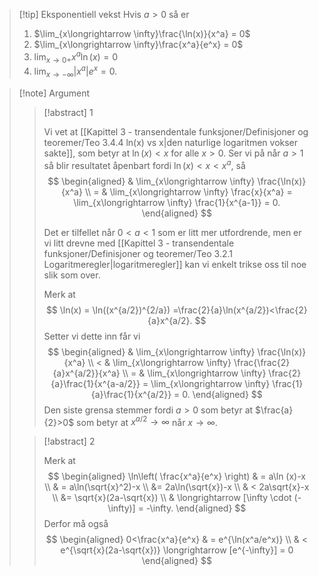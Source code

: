 > [!tip] Eksponentiell vekst 
> Hvis $a>0$ så er 
> 1. $\lim_{x\longrightarrow \infty}\frac{\ln(x)}{x^a} = 0$
> 2. $\lim_{x\longrightarrow \infty}\frac{x^a}{e^x} = 0$
> 3. $\lim_{x\longrightarrow 0+} x^a\ln(x) = 0$
> 4. $\lim_{x\longrightarrow -\infty}|x^a|e^x = 0$.

> [!note] Argument 
> 
> > [!abstract] 1
> > 
> > Vi vet at [[Kapittel 3 - transendentale funksjoner/Definisjoner og teoremer/Teo 3.4.4 ln(x) vs x|den naturlige logaritmen vokser sakte]], som betyr at $\ln(x)< x$ for alle $x>0$. Ser vi på når $a>1$ så blir resultatet åpenbart fordi $\ln(x)<x < x^a$, så
> > $$
> > \begin{aligned} 
> > & \lim_{x\longrightarrow  \infty} \frac{\ln(x)}{x^a}  \\ = & \lim_{x\longrightarrow  \infty} \frac{x}{x^a} = \lim_{x\longrightarrow  \infty} \frac{1}{x^{a-1}} = 0.
> > \end{aligned} 
> > $$ 
> > 
> > Det er tilfellet når $0<a<1$ som er litt mer utfordrende, men er vi litt drevne med [[Kapittel 3 - transendentale funksjoner/Definisjoner og teoremer/Teo 3.2.1 Logaritmeregler|logaritmeregler]] kan vi enkelt trikse oss til noe slik som over. 
> > 
> > Merk at 
> > $$
> > \ln(x) = \ln((x^{a/2})^{2/a}) =\frac{2}{a}\ln(x^{a/2})<\frac{2}{a}x^{a/2}.
> > $$
> > Setter vi dette inn får vi
> > $$
> > \begin{aligned} 
> > & \lim_{x\longrightarrow  \infty} \frac{\ln(x)}{x^a}  \\ < & \lim_{x\longrightarrow  \infty} \frac{\frac{2}{a}x^{a/2}}{x^a} \\ = & \lim_{x\longrightarrow  \infty} \frac{2}{a}\frac{1}{x^{a-a/2}} = \lim_{x\longrightarrow  \infty} \frac{1}{a}\frac{1}{x^{a/2}} = 0.
> > \end{aligned} 
> > $$
> > Den siste grensa stemmer fordi $a>0$ som betyr at $\frac{a}{2}>0$ som betyr at $x^{a/2}\longrightarrow \infty$ når $x\longrightarrow \infty$.
> 
> 
> > [!abstract] 2
> > 
> > Merk at 
> > $$
> > \begin{aligned} 
> > \ln\left( \frac{x^a}{e^x} \right) & = a\ln (x)-x \\ & = a\ln(\sqrt{x}^2)-x \\ &= 2a\ln(\sqrt{x})-x \\ & < 2a\sqrt{x}-x \\ &= \sqrt{x}(2a-\sqrt{x}) \\ & \longrightarrow  [\infty \cdot (-\infty)] = -\infty.
> > \end{aligned} 
> > $$
> > Derfor må også 
> > $$
> > \begin{aligned} 
> > 0<\frac{x^a}{e^x} & = e^{\ln(x^a/e^x)} \\ & < e^{\sqrt{x}(2a-\sqrt{x})} \longrightarrow   [e^{-\infty}] = 0
> > \end{aligned} 
> > $$




